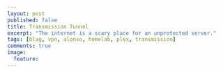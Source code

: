 ```yaml
---
layout: post
published: false
title: Transmission Tunnel
excerpt: "The internet is a scary place for an unprotected server."
tags: [blag, vpn, alonso, homelab, plex, transmission]
comments: true
image:
  feature: 
---
```


